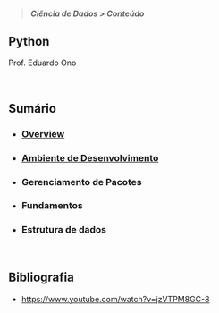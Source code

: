> ##### Ciência de Dados > Conteúdo

## Python

Prof. Eduardo Ono

<br>

## Sumário

* ### [Overview](./00-overview)

* ### [Ambiente de Desenvolvimento](../ambiente-de-desenvolvimento/python)

* ### Gerenciamento de Pacotes

* ### Fundamentos

* ### Estrutura de dados

<br>

## Bibliografia

* https://www.youtube.com/watch?v=jzVTPM8GC-8

<br>
